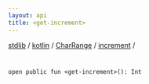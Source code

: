 ```yaml
---
layout: api
title: <get-increment>
---
```

[stdlib](../../../index.html) / [kotlin](../../index.html) / [CharRange](../index.html) / [increment](index.html) / [<get-increment>](_get-increment_.html)

# <get-increment>

```
open public fun <get-increment>(): Int
```
